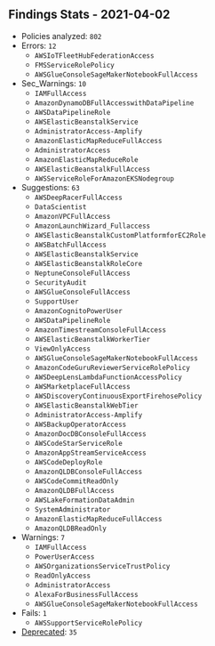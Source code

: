 ## Findings Stats - 2021-04-02

- Policies analyzed: `802`
- Errors: `12`
  - `AWSIoTFleetHubFederationAccess`
  - `FMSServiceRolePolicy`
  - `AWSGlueConsoleSageMakerNotebookFullAccess`
- Sec_Warnings: `10`
  - `IAMFullAccess`
  - `AmazonDynamoDBFullAccesswithDataPipeline`
  - `AWSDataPipelineRole`
  - `AWSElasticBeanstalkService`
  - `AdministratorAccess-Amplify`
  - `AmazonElasticMapReduceFullAccess`
  - `AdministratorAccess`
  - `AmazonElasticMapReduceRole`
  - `AWSElasticBeanstalkFullAccess`
  - `AWSServiceRoleForAmazonEKSNodegroup`
- Suggestions: `63`
  - `AWSDeepRacerFullAccess`
  - `DataScientist`
  - `AmazonVPCFullAccess`
  - `AmazonLaunchWizard_Fullaccess`
  - `AWSElasticBeanstalkCustomPlatformforEC2Role`
  - `AWSBatchFullAccess`
  - `AWSElasticBeanstalkService`
  - `AWSElasticBeanstalkRoleCore`
  - `NeptuneConsoleFullAccess`
  - `SecurityAudit`
  - `AWSGlueConsoleFullAccess`
  - `SupportUser`
  - `AmazonCognitoPowerUser`
  - `AWSDataPipelineRole`
  - `AmazonTimestreamConsoleFullAccess`
  - `AWSElasticBeanstalkWorkerTier`
  - `ViewOnlyAccess`
  - `AWSGlueConsoleSageMakerNotebookFullAccess`
  - `AmazonCodeGuruReviewerServiceRolePolicy`
  - `AWSDeepLensLambdaFunctionAccessPolicy`
  - `AWSMarketplaceFullAccess`
  - `AWSDiscoveryContinuousExportFirehosePolicy`
  - `AWSElasticBeanstalkWebTier`
  - `AdministratorAccess-Amplify`
  - `AWSBackupOperatorAccess`
  - `AmazonDocDBConsoleFullAccess`
  - `AWSCodeStarServiceRole`
  - `AmazonAppStreamServiceAccess`
  - `AWSCodeDeployRole`
  - `AmazonQLDBConsoleFullAccess`
  - `AWSCodeCommitReadOnly`
  - `AmazonQLDBFullAccess`
  - `AWSLakeFormationDataAdmin`
  - `SystemAdministrator`
  - `AmazonElasticMapReduceFullAccess`
  - `AmazonQLDBReadOnly`
- Warnings: `7`
  - `IAMFullAccess`
  - `PowerUserAccess`
  - `AWSOrganizationsServiceTrustPolicy`
  - `ReadOnlyAccess`
  - `AdministratorAccess`
  - `AlexaForBusinessFullAccess`
  - `AWSGlueConsoleSageMakerNotebookFullAccess`
- Fails: `1`
  - `AWSSupportServiceRolePolicy`
- [Deprecated](../DEPRECATED.json): `35`

